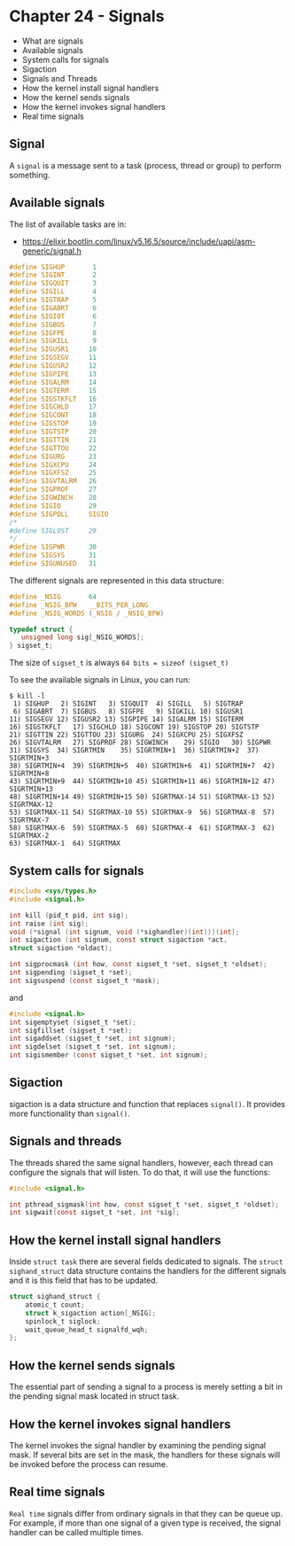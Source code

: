
# Chapter 24 - Signals


- What are signals
- Available signals
- System calls for signals
- Sigaction
- Signals and Threads
- How the kernel install signal handlers
- How the kernel sends signals
- How the kernel invokes signal handlers
- Real time signals


## Signal

A `signal` is a message sent to a task (process, thread or group) to perform
something.


## Available signals

The list of available tasks are in:

- https://elixir.bootlin.com/linux/v5.16.5/source/include/uapi/asm-generic/signal.h


```c
#define SIGHUP		 1
#define SIGINT		 2
#define SIGQUIT		 3
#define SIGILL		 4
#define SIGTRAP		 5
#define SIGABRT		 6
#define SIGIOT		 6
#define SIGBUS		 7
#define SIGFPE		 8
#define SIGKILL		 9
#define SIGUSR1		10
#define SIGSEGV		11
#define SIGUSR2		12
#define SIGPIPE		13
#define SIGALRM		14
#define SIGTERM		15
#define SIGSTKFLT	16
#define SIGCHLD		17
#define SIGCONT		18
#define SIGSTOP		19
#define SIGTSTP		20
#define SIGTTIN		21
#define SIGTTOU		22
#define SIGURG		23
#define SIGXCPU		24
#define SIGXFSZ		25
#define SIGVTALRM	26
#define SIGPROF		27
#define SIGWINCH	28
#define SIGIO		29
#define SIGPOLL		SIGIO
/*
#define SIGLOST		29
*/
#define SIGPWR		30
#define SIGSYS		31
#define	SIGUNUSED	31

```

The different signals are represented in this data structure:


```c
#define _NSIG		64
#define _NSIG_BPW	__BITS_PER_LONG
#define _NSIG_WORDS	(_NSIG / _NSIG_BPW)

typedef struct {
   unsigned long sig[_NSIG_WORDS];
} sigset_t;
```

The size of `sigset_t` is always `64 bits = sizeof (sigset_t)`


To see the available signals in Linux, you can run:

```shell
$ kill -l
 1) SIGHUP	 2) SIGINT	 3) SIGQUIT	 4) SIGILL	 5) SIGTRAP
 6) SIGABRT	 7) SIGBUS	 8) SIGFPE	 9) SIGKILL	10) SIGUSR1
11) SIGSEGV	12) SIGUSR2	13) SIGPIPE	14) SIGALRM	15) SIGTERM
16) SIGSTKFLT	17) SIGCHLD	18) SIGCONT	19) SIGSTOP	20) SIGTSTP
21) SIGTTIN	22) SIGTTOU	23) SIGURG	24) SIGXCPU	25) SIGXFSZ
26) SIGVTALRM	27) SIGPROF	28) SIGWINCH	29) SIGIO	30) SIGPWR
31) SIGSYS	34) SIGRTMIN	35) SIGRTMIN+1	36) SIGRTMIN+2	37) SIGRTMIN+3
38) SIGRTMIN+4	39) SIGRTMIN+5	40) SIGRTMIN+6	41) SIGRTMIN+7	42) SIGRTMIN+8
43) SIGRTMIN+9	44) SIGRTMIN+10	45) SIGRTMIN+11	46) SIGRTMIN+12	47) SIGRTMIN+13
48) SIGRTMIN+14	49) SIGRTMIN+15	50) SIGRTMAX-14	51) SIGRTMAX-13	52) SIGRTMAX-12
53) SIGRTMAX-11	54) SIGRTMAX-10	55) SIGRTMAX-9	56) SIGRTMAX-8	57) SIGRTMAX-7
58) SIGRTMAX-6	59) SIGRTMAX-5	60) SIGRTMAX-4	61) SIGRTMAX-3	62) SIGRTMAX-2
63) SIGRTMAX-1	64) SIGRTMAX
```

## System calls for signals

```c
#include <sys/types.h>
#include <signal.h>

int kill (pid_t pid, int sig);
int raise (int sig);
void (*signal (int signum, void (*sighandler)(int)))(int);
int sigaction (int signum, const struct sigaction *act,
struct sigaction *oldact);

int sigprocmask (int how, const sigset_t *set, sigset_t *oldset);
int sigpending (sigset_t *set);
int sigsuspend (const sigset_t *mask);
```

and

```c
#include <signal.h>
int sigemptyset (sigset_t *set);
int sigfillset (sigset_t *set);
int sigaddset (sigset_t *set, int signum);
int sigdelset (sigset_t *set, int signum);
int sigismember (const sigset_t *set, int signum);
```

## Sigaction

sigaction is a data structure and function that replaces `signal()`. It provides
more functionality than `signal()`.

## Signals and threads

The threads shared the same signal handlers, however, each thread can configure
the signals that will listen. To do that, it will use the functions:

```c
#include <signal.h>

int pthread_sigmask(int how, const sigset_t *set, sigset_t *oldset);
int sigwait(const sigset_t *set, int *sig);
```

## How the kernel install signal handlers

Inside `struct task` there are several fields dedicated to signals. The
`struct sighand_struct` data structure contains the handlers for the different
signals and it is this field that has to be updated.


```c
struct sighand_struct {
    atomic_t count;
    struct k_sigaction action[_NSIG];
    spinlock_t siglock;
    wait_queue_head_t signalfd_wqh;
};
```

## How the kernel sends signals

The essential part of sending a signal to a process is merely setting a bit
in the pending signal mask located in struct task.


## How the kernel invokes signal handlers

The kernel invokes the signal handler by examining the pending signal mask. If
several bits are set in the mask, the handlers for these signals will be invoked
before the process can resume.


## Real time signals

`Real time` signals differ from ordinary signals in that they can be queue up.
For example, if more than one signal of a given type is received, the signal
handler can be called multiple times.

